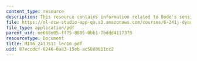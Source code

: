 ```yaml
---
content_type: resource
description: This resource contains information related to Bode's sensitivity integral.
file: https://ol-ocw-studio-app-qa.s3.amazonaws.com/courses/6-241j-dynamic-systems-and-control-spring-2011/87eccdcf02460a8315ebac5860611cc2_MIT6_241JS11_lec16.pdf
file_type: application/pdf
parent_uid: ee668e05-ff75-8895-0bb1-7bddd4117378
resourcetype: Document
title: MIT6_241JS11_lec16.pdf
uid: 87eccdcf-0246-0a83-15eb-ac5860611cc2
---
```

